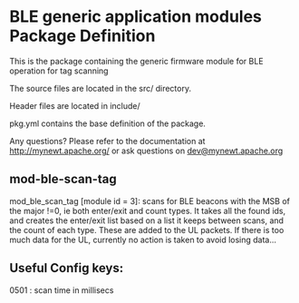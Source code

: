 # BLE generic application modules Package Definition

This is the package containing the generic firmware module for BLE operation for tag scanning

The source files are located in the src/ directory.

Header files are located in include/ 

pkg.yml contains the base definition of the package.

Any questions?  Please refer to the documentation at 
http://mynewt.apache.org/ or ask questions on dev@mynewt.apache.org

mod-ble-scan-tag
-------

mod_ble_scan_tag [module id = 3]: scans for BLE beacons with the MSB of the major !=0, ie both enter/exit and count types.
It takes all the found ids, and creates the enter/exit list based on a list it keeps between scans, and the count of each type. These are added to the UL packets. If there is too much data for the UL, currently no action is taken to avoid losing data...

Useful Config keys:
------------------
0501 : scan time in millisecs

